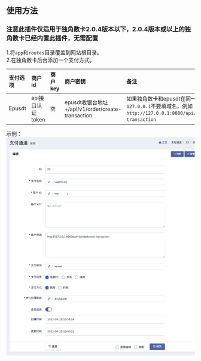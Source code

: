 ## 使用方法
### 注意此插件仅适用于独角数卡2.0.4版本以下，2.0.4版本或以上的独角数卡已经内置此插件，无需配置

1.将`app`和`routes`目录覆盖到网站根目录。      
2.在独角数卡后台添加一个支付方式。      

| 支付选项 | 商户id | 商户key | 商户密钥 | 备注 |     
| :-----| :----- | :----- | :----- |:-----|       
| Epusdt | api接口认证token	 | 空 | epusdt收银台地址+/api/v1/order/create-transaction| 如果独角数卡和epusdt在同一服务器则填写`127.0.0.1`不要填域名，例如`http://127.0.0.1:8000/api/v1/order/create-transaction` |             

示例：     
![示例配置](../../wiki/img/dujiaoka_epusdt.png)